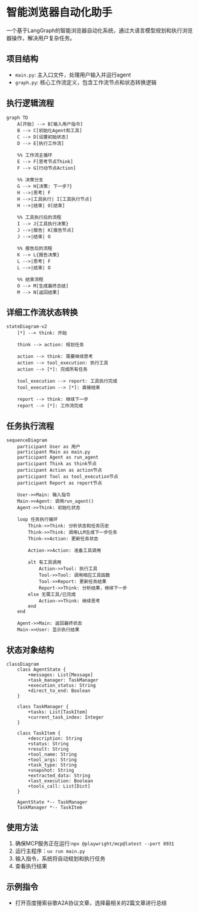 # 智能浏览器自动化助手

一个基于LangGraph的智能浏览器自动化系统，通过大语言模型规划和执行浏览器操作，解决用户复杂任务。

## 项目结构

- `main.py`: 主入口文件，处理用户输入并运行agent
- `graph.py`: 核心工作流定义，包含工作流节点和状态转换逻辑

## 执行逻辑流程

```mermaid
graph TD
    A[开始] --> B[输入用户指令]
    B --> C[初始化Agent和工具]
    C --> D[设置初始状态]
    D --> E[执行工作流]
    
    %% 工作流主循环
    E --> F[思考节点Think]
    F --> G[行动节点Action]
    
    %% 决策分支
    G --> H{决策: 下一步?}
    H -->|思考| F
    H -->|工具执行| I[工具执行节点]
    H -->|结束| O[结束]
    
    %% 工具执行后的流程
    I --> J{工具执行决策}
    J -->|报告| K[报告节点]
    J -->|结束| O
    
    %% 报告后的流程
    K --> L{报告决策}
    L -->|思考| F
    L -->|结束| O
    
    %% 结束流程
    O --> M[生成最终总结]
    M --> N[返回结果]
```

## 详细工作流状态转换

```mermaid
stateDiagram-v2
    [*] --> think: 开始
    
    think --> action: 规划任务
    
    action --> think: 需要继续思考
    action --> tool_execution: 执行工具
    action --> [*]: 完成所有任务
    
    tool_execution --> report: 工具执行完成
    tool_execution --> [*]: 直接结束
    
    report --> think: 继续下一步
    report --> [*]: 工作流完成
```

## 任务执行流程

```mermaid
sequenceDiagram
    participant User as 用户
    participant Main as main.py
    participant Agent as run_agent
    participant Think as think节点
    participant Action as action节点
    participant Tool as tool_execution节点
    participant Report as report节点
    
    User->>Main: 输入指令
    Main->>Agent: 调用run_agent()
    Agent->>Think: 初始化状态
    
    loop 任务执行循环
        Think->>Think: 分析状态和任务历史
        Think->>Think: 调用LLM生成下一步任务
        Think->>Action: 更新任务状态
        
        Action->>Action: 准备工具调用
        
        alt 有工具调用
            Action->>Tool: 执行工具
            Tool->>Tool: 调用相应工具函数
            Tool->>Report: 更新任务结果
            Report->>Think: 分析结果，继续下一步
        else 无需工具/已完成
            Action->>Think: 继续思考
        end
    end
    
    Agent->>Main: 返回最终状态
    Main->>User: 显示执行结果
```

## 状态对象结构

```mermaid
classDiagram
    class AgentState {
        +messages: List[Message]
        +task_manager: TaskManager
        +execution_status: String
        +direct_to_end: Boolean
    }
    
    class TaskManager {
        +tasks: List[TaskItem]
        +current_task_index: Integer
    }
    
    class TaskItem {
        +description: String
        +status: String
        +result: String
        +tool_name: String
        +tool_args: String
        +task_type: String
        +snapshot: String
        +extracted_data: String
        +last_execution: Boolean
        +tools_call: List[Dict]
    }
    
    AgentState *-- TaskManager
    TaskManager *-- TaskItem
```

## 使用方法

1. 确保MCP服务正在运行:`npx @playwright/mcp@latest --port 8931`
2. 运行主程序：`uv run main.py`
3. 输入指令，系统将自动规划和执行任务
4. 查看执行结果

## 示例指令
- 打开百度搜索谷歌A2A协议文章，选择最相关的2篇文章进行总结